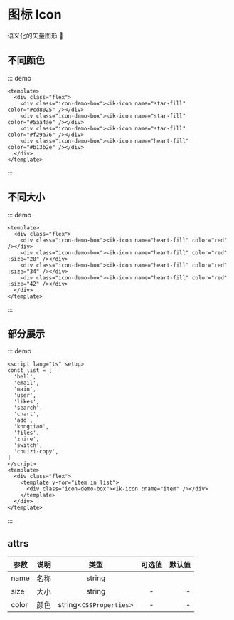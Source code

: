 # 图标 Icon

语义化的矢量图形 🐥

## 不同颜色

::: demo

```vue
<template>
  <div class="flex">
    <div class="icon-demo-box"><ik-icon name="star-fill" color="#cd8025" /></div>
    <div class="icon-demo-box"><ik-icon name="star-fill" color="#5aa4ae" /></div>
    <div class="icon-demo-box"><ik-icon name="star-fill" color="#f29a76" /></div>
    <div class="icon-demo-box"><ik-icon name="heart-fill" color="#b13b2e" /></div>
  </div>
</template>
```

:::

## 不同大小

::: demo

```vue
<template>
  <div class="flex">
    <div class="icon-demo-box"><ik-icon name="heart-fill" color="red" /></div>
    <div class="icon-demo-box"><ik-icon name="heart-fill" color="red" :size="28" /></div>
    <div class="icon-demo-box"><ik-icon name="heart-fill" color="red" :size="34" /></div>
    <div class="icon-demo-box"><ik-icon name="heart-fill" color="red" :size="42" /></div>
  </div>
</template>
```

:::

## 部分展示

::: demo

```vue
<script lang="ts" setup>
const list = [
  'bell',
  'email',
  'main',
  'user',
  'likes',
  'search',
  'chart',
  'add',
  'kongtiao',
  'files',
  'zhire',
  'switch',
  'chuizi-copy',
]
</script>
<template>
  <div class="flex">
    <template v-for="item in list">
      <div class="icon-demo-box"><ik-icon :name="item" /></div>
    </template>
  </div>
</template>
```

:::

## attrs

| 参数  | 说明 |          类型           | 可选值 | 默认值 |
| ----- | :--: | :---------------------: | :----: | -----: |
| name  | 名称 |         string          |        |        |
| size  | 大小 |         string          |   -    |      - |
| color | 颜色 | string<`CSSProperties`> |   -    |      - |

<style lang="scss">
  .flex {
    display: flex;
    flex-wrap: wrap;
  }
  .icon-demo-box {
    padding: 15px;
    transition: all .2s;
    cursor: pointer;
    border-radius: 4px;
    &:hover {
      box-shadow: 0 6px 16px -8px #00000014,
                  0 9px 28px #0000000d,
                  0 12px 48px 16px #00000008;
      transform: scale(1.3);
    }
  }
</style>
